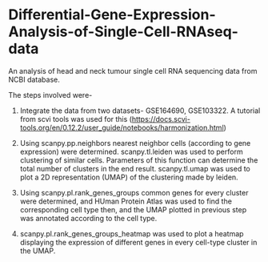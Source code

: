 # Differential-Gene-Expression-Analysis-of-Single-Cell-RNAseq-data
An analysis of head and neck tumour single cell RNA sequencing data from NCBI database.

The steps involved were-

1. Integrate the data from two datasets- GSE164690, GSE103322. A tutorial from scvi tools was used for this (https://docs.scvi-tools.org/en/0.12.2/user_guide/notebooks/harmonization.html)

2. Using scanpy.pp.neighbors nearest neighbor cells (according to gene expression) were determined. scanpy.tl.leiden was used to perform clustering of similar cells. Parameters of this function can determine the total number of clusters in the end result. scanpy.tl.umap was used to plot a 2D representation (UMAP) of the clustering made by leiden.
 
3. Using scanpy.pl.rank_genes_groups common genes for every cluster were determined, and HUman Protein Atlas was used to find the corresponding cell type then, and the UMAP plotted in previous step was annotated according to the cell type.

4. scanpy.pl.rank_genes_groups_heatmap was used to plot a heatmap displaying the expression of different genes in every cell-type cluster in the UMAP.
